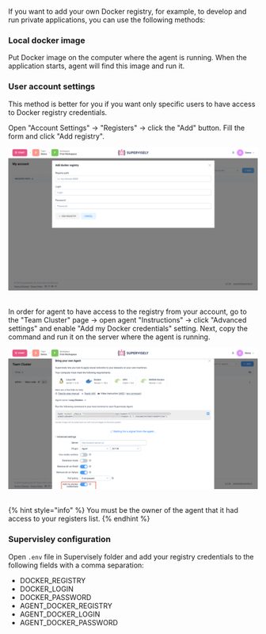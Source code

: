 If you want to add your own Docker registry, for example, to develop and run private applications, you can use the following methods:

### Local docker image
Put Docker image on the computer where the agent is running. When the application starts, agent will find this image and run it.


### User account settings
This method is better for you if you want only specific users to have access to Docker registry credentials.


Open "Account Settings" -> "Registers" -> click the "Add" button. Fill the form and click "Add registry".
  
  
![](add_custom_registry.png)
  
  
In order for agent to have access to the registry from your account, go to the "Team Cluster" page -> open agent "Instructions" -> click "Advanced settings" and enable "Add my Docker credentials" setting. Next, copy the command and run it on the server where the agent is running.
  
  
![](agent_custom_creds.png)
  
  
{% hint style="info" %} You must be the owner of the agent that it had access to your registers list. {% endhint %}


### Supervisley configuration 
Open `.env` file in Supervisely folder and add your registry credentials to the following fields with a comma separation:
* DOCKER_REGISTRY
* DOCKER_LOGIN
* DOCKER_PASSWORD
* AGENT_DOCKER_REGISTRY
* AGENT_DOCKER_LOGIN
* AGENT_DOCKER_PASSWORD
